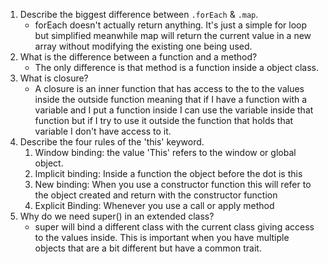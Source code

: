 1. Describe the biggest difference between `.forEach` & `.map`.
    * forEach doesn't actually return anything. It's just a simple for loop but simplified meanwhile map will return the current value in a new array without modifying the existing one being used. 
2. What is the difference between a function and a method?
    * The only difference is that method is a function inside a object class.
3. What is closure?
    * A closure is an inner function that has access to the to the values inside the outside function meaning that if I have a function with a variable and I put a function inside I can use the variable inside that function but if I try to use it outside the function that holds that variable I don't have access to it.
4. Describe the four rules of the 'this' keyword.
     1. Window binding: the value 'This' refers to the window or global object.
     2. Implicit binding: Inside a function the object before the dot is this
     3. New binding: When you use a constructor function this will refer to the object created and return with the constructor function 
     4. Explicit Binding: Whenever you use a call or apply method
5. Why do we need super() in an extended class?
    * super will bind a different class with the current class giving access to the values inside. This is important when you have multiple objects that are a bit different but have a common trait.
